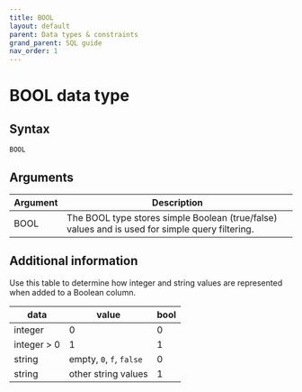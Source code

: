 ```yaml
---
title: BOOL
layout: default
parent: Data types & constraints
grand_parent: SQL guide
nav_order: 1
---
```


# BOOL data type

## Syntax

```
BOOL
```

## Arguments

| Argument | Description |
|---|---|
| BOOL | The BOOL type stores simple Boolean (true/false) values and is used for simple query filtering. |

## Additional information

Use this table to determine how integer and string values are represented when added to a Boolean column.

| data | value | bool |
|---|---|---|
| integer | 0 | 0 |
| integer > 0 | 1 | 1 |
| string | empty, `0`, `f`, `false` | 0 |
| string | other string values | 1 |
